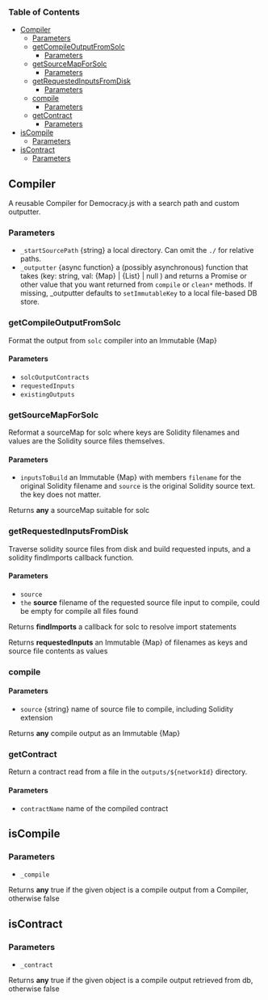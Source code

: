 <!-- Generated by documentation.js. Update this documentation by updating the source code. -->

### Table of Contents

-   [Compiler][1]
    -   [Parameters][2]
    -   [getCompileOutputFromSolc][3]
        -   [Parameters][4]
    -   [getSourceMapForSolc][5]
        -   [Parameters][6]
    -   [getRequestedInputsFromDisk][7]
        -   [Parameters][8]
    -   [compile][9]
        -   [Parameters][10]
    -   [getContract][11]
        -   [Parameters][12]
-   [isCompile][13]
    -   [Parameters][14]
-   [isContract][15]
    -   [Parameters][16]

## Compiler

A reusable Compiler for Democracy.js with a search path and custom outputter.

### Parameters

-   `_startSourcePath`  {string} a local directory. Can omit the `./` for relative paths.
-   `_outputter`  {async function} a (possibly asynchronous) function that
           takes (key: string, val: {Map} | {List} | null ) and returns a Promise or
           other value that you want returned from `compile` or `clean*` methods.
           If missing, \_outputter defaults to `setImmutableKey`
           to a local file-based DB store.

### getCompileOutputFromSolc

Format the output from `solc` compiler into an Immutable {Map}

#### Parameters

-   `solcOutputContracts`  
-   `requestedInputs`  
-   `existingOutputs`  

### getSourceMapForSolc

Reformat a sourceMap for solc where keys are Solidity filenames
and values are the Solidity source files themselves.

#### Parameters

-   `inputsToBuild`  an Immutable {Map} with members `filename` for the
           original Solidity filename and `source` is the original Solidity source text.
           the key does not matter.

Returns **any** a sourceMap suitable for solc

### getRequestedInputsFromDisk

Traverse solidity source files from disk and build requested inputs, and a
solidity findImports callback function.

#### Parameters

-   `source`  
-   `the` **source** filename of the requested source file input to compile, could be empty for compile all files found

Returns **findImports** a callback for solc to resolve import statements

Returns **requestedInputs** an Immutable {Map} of filenames as keys and source file contents as values

### compile

#### Parameters

-   `source`  {string} name of source file to compile, including Solidity extension

Returns **any** compile output as an Immutable {Map}

### getContract

Return a contract read from a file in the `outputs/${networkId}` directory.

#### Parameters

-   `contractName`  name of the compiled contract

## isCompile

### Parameters

-   `_compile`  

Returns **any** true if the given object is a compile output from a Compiler, otherwise false

## isContract

### Parameters

-   `_contract`  

Returns **any** true if the given object is a compile output retrieved from db, otherwise false

[1]: #compiler

[2]: #parameters

[3]: #getcompileoutputfromsolc

[4]: #parameters-1

[5]: #getsourcemapforsolc

[6]: #parameters-2

[7]: #getrequestedinputsfromdisk

[8]: #parameters-3

[9]: #compile

[10]: #parameters-4

[11]: #getcontract

[12]: #parameters-5

[13]: #iscompile

[14]: #parameters-6

[15]: #iscontract

[16]: #parameters-7
